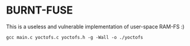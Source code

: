 # BURNT-FUSE
This is a useless and vulnerable implementation of user-space RAM-FS :) 

```gcc main.c yoctofs.c yoctofs.h -g -Wall -o ./yoctofs```